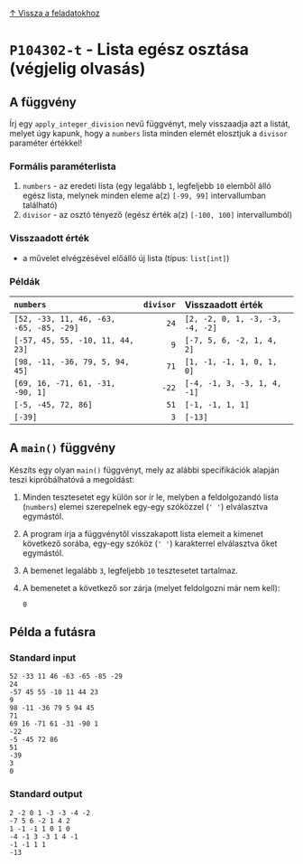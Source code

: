 
[↑ Vissza a feladatokhoz](./README.md)

# `P104302-t` - Lista egész osztása (végjelig olvasás)

## A függvény

Írj egy `apply_integer_division` nevű függvényt, mely visszaadja azt a listát, melyet úgy kapunk, hogy a `numbers` lista minden elemét elosztjuk a `divisor` paraméter értékkel!

### Formális paraméterlista

1. `numbers` - az eredeti lista (egy legalább `1`, legfeljebb `10` elemből álló egész lista, melynek minden eleme a(z) `[-99, 99]` intervallumban található)
1. `divisor` - az osztó tényező (egész érték a(z) `[-100, 100]` intervallumból)

### Visszaadott érték

* a művelet elvégzésével előálló új lista (típus: `list[int]`)

### Példák

| `numbers` | `divisor` | Visszaadott érték | 
| :--- | ---: | :-- | 
| `[52, -33, 11, 46, -63, -65, -85, -29]` | `24` | `[2, -2, 0, 1, -3, -3, -4, -2]` | 
| `[-57, 45, 55, -10, 11, 44, 23]` | `9` | `[-7, 5, 6, -2, 1, 4, 2]` | 
| `[98, -11, -36, 79, 5, 94, 45]` | `71` | `[1, -1, -1, 1, 0, 1, 0]` | 
| `[69, 16, -71, 61, -31, -90, 1]` | `-22` | `[-4, -1, 3, -3, 1, 4, -1]` | 
| `[-5, -45, 72, 86]` | `51` | `[-1, -1, 1, 1]` | 
| `[-39]` | `3` | `[-13]` | 

## A `main()` függvény

Készíts egy olyan `main()` függvényt, mely az alábbi specifikációk alapján teszi kipróbálhatóvá a megoldást:

1. Minden tesztesetet egy külön sor ír le, melyben a feldolgozandó lista (`numbers`) elemei szerepelnek egy-egy szóközzel (`' '`) elválasztva egymástól.
1. A program írja a függvénytől visszakapott lista elemeit a kimenet következő sorába, egy-egy szóköz (`' '`) karakterrel elválasztva őket egymástól.
1. A bemenet legalább `3`, legfeljebb `10` tesztesetet tartalmaz.
1. A bemenetet a következő sor zárja (melyet feldolgozni már nem kell):

	```
	0
	```

## Példa a futásra

### Standard input

```
52 -33 11 46 -63 -65 -85 -29
24
-57 45 55 -10 11 44 23
9
98 -11 -36 79 5 94 45
71
69 16 -71 61 -31 -90 1
-22
-5 -45 72 86
51
-39
3
0
```

### Standard output

```
2 -2 0 1 -3 -3 -4 -2
-7 5 6 -2 1 4 2
1 -1 -1 1 0 1 0
-4 -1 3 -3 1 4 -1
-1 -1 1 1
-13
```